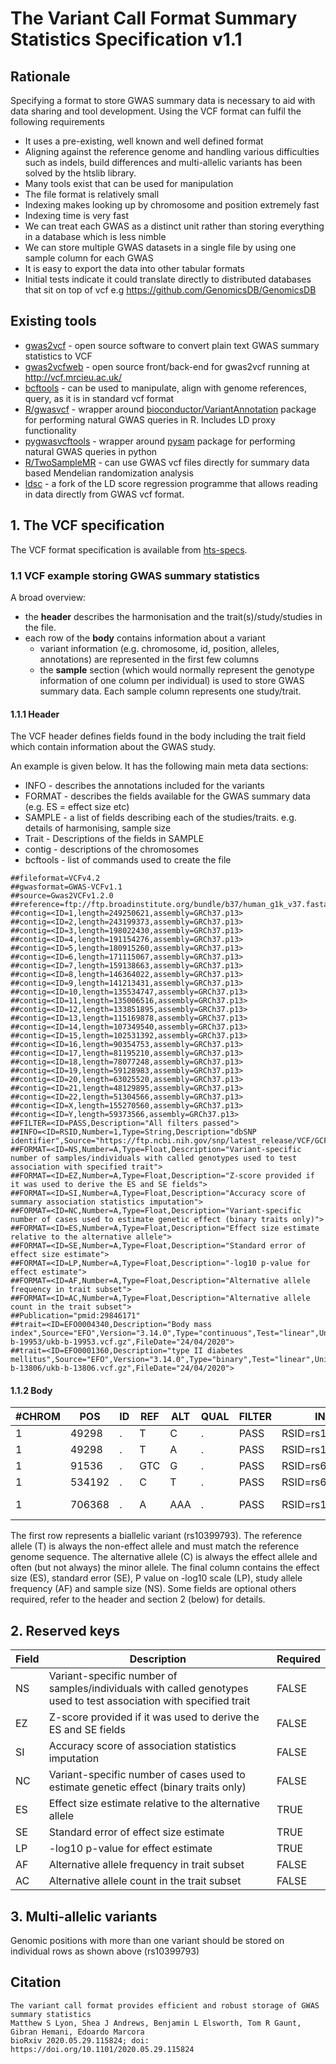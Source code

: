 # The Variant Call Format Summary Statistics Specification v1.1

## Rationale

Specifying a format to store GWAS summary data is necessary to aid with data sharing and tool development. Using the VCF format can fulfil the following requirements

- It uses a pre-existing, well known and well defined format
- Aligning against the reference genome and handling various difficulties such as indels, build differences and multi-allelic variants has been solved by the htslib library.
- Many tools exist that can be used for manipulation
- The file format is relatively small
- Indexing makes looking up by chromosome and position extremely fast
- Indexing time is very fast
- We can treat each GWAS as a distinct unit rather than storing everything in a database which is less nimble
- We can store multiple GWAS datasets in a single file by using one sample column for each GWAS
- It is easy to export the data into other tabular formats
- Initial tests indicate it could translate directly to distributed databases that sit on top of vcf e.g <https://github.com/GenomicsDB/GenomicsDB>

## Existing tools

- [gwas2vcf](https://github.com/mrcieu/gwas2vcf) - open source software to convert plain text GWAS summary statistics to VCF
- [gwas2vcfweb](https://github.com/mrcieu/gwas2vcfweb) - open source front/back-end for gwas2vcf running at <http://vcf.mrcieu.ac.uk/>
- [bcftools](https://samtools.github.io/bcftools/bcftools.html) - can be used to manipulate, align with genome references, query, as it is in standard vcf format
- [R/gwasvcf](https://github.com/MRCIEU/gwasvcf) - wrapper around [bioconductor/VariantAnnotation](https://bioconductor.org/packages/release/bioc/html/VariantAnnotation.html) package for performing natural GWAS queries in R. Includes LD proxy functionality
- [pygwasvcftools](https://github.com/MRCIEU/pygwasvcf) - wrapper around [pysam](https://pysam.readthedocs.io/en/latest/index.html) package for performing natural GWAS queries in python
- [R/TwoSampleMR](https://github.com/MRCIEU/TwoSampleMR/) - can use GWAS vcf files directly for summary data based Mendelian randomization analysis
- [ldsc](https://github.com/explodecomputer/ldsc) - a fork of the LD score regression programme that allows reading in data directly from GWAS vcf format.

## 1. The VCF specification

The VCF format specification is available from [hts-specs](https://samtools.github.io/hts-specs/VCFv4.2.pdf).

### 1.1 VCF example storing GWAS summary statistics

A broad overview:

- the **header** describes the harmonisation and the trait(s)/study/studies in the file.
- each row of the **body** contains information about a variant
  - variant information (e.g. chromosome, id, position, alleles, annotations) are represented in the first few columns
  - the **sample** section (which would normally represent the genotype information of one column per individual) is used to store GWAS summary data. Each sample column represents one study/trait.

#### 1.1.1 Header

The VCF header defines fields found in the body including the trait field which contain information about the GWAS study.

An example is given below. It has the following main meta data sections:

- INFO - describes the annotations included for the variants
- FORMAT - describes the fields available for the GWAS summary data (e.g. ES = effect size etc)
- SAMPLE - a list of fields describing each of the studies/traits. e.g. details of harmonising, sample size
- Trait - Descriptions of the fields in SAMPLE
- contig - descriptions of the chromosomes
- bcftools - list of commands used to create the file

```text
##fileformat=VCFv4.2
##gwasformat=GWAS-VCFv1.1
##source=Gwas2VCFv1.2.0
##reference=ftp://ftp.broadinstitute.org/bundle/b37/human_g1k_v37.fasta.gz
##contig=<ID=1,length=249250621,assembly=GRCh37.p13>
##contig=<ID=2,length=243199373,assembly=GRCh37.p13>
##contig=<ID=3,length=198022430,assembly=GRCh37.p13>
##contig=<ID=4,length=191154276,assembly=GRCh37.p13>
##contig=<ID=5,length=180915260,assembly=GRCh37.p13>
##contig=<ID=6,length=171115067,assembly=GRCh37.p13>
##contig=<ID=7,length=159138663,assembly=GRCh37.p13>
##contig=<ID=8,length=146364022,assembly=GRCh37.p13>
##contig=<ID=9,length=141213431,assembly=GRCh37.p13>
##contig=<ID=10,length=135534747,assembly=GRCh37.p13>
##contig=<ID=11,length=135006516,assembly=GRCh37.p13>
##contig=<ID=12,length=133851895,assembly=GRCh37.p13>
##contig=<ID=13,length=115169878,assembly=GRCh37.p13>
##contig=<ID=14,length=107349540,assembly=GRCh37.p13>
##contig=<ID=15,length=102531392,assembly=GRCh37.p13>
##contig=<ID=16,length=90354753,assembly=GRCh37.p13>
##contig=<ID=17,length=81195210,assembly=GRCh37.p13>
##contig=<ID=18,length=78077248,assembly=GRCh37.p13>
##contig=<ID=19,length=59128983,assembly=GRCh37.p13>
##contig=<ID=20,length=63025520,assembly=GRCh37.p13>
##contig=<ID=21,length=48129895,assembly=GRCh37.p13>
##contig=<ID=22,length=51304566,assembly=GRCh37.p13>
##contig=<ID=X,length=155270560,assembly=GRCh37.p13>
##contig=<ID=Y,length=59373566,assembly=GRCh37.p13>
##FILTER=<ID=PASS,Description="All filters passed">
##INFO=<ID=RSID,Number=1,Type=String,Description="dbSNP identifier",Source="https://ftp.ncbi.nih.gov/snp/latest_release/VCF/GCF_000001405.25.gz",Version="153">
##FORMAT=<ID=NS,Number=A,Type=Float,Description="Variant-specific number of samples/individuals with called genotypes used to test association with specified trait">
##FORMAT=<ID=EZ,Number=A,Type=Float,Description="Z-score provided if it was used to derive the ES and SE fields">
##FORMAT=<ID=SI,Number=A,Type=Float,Description="Accuracy score of summary association statistics imputation">
##FORMAT=<ID=NC,Number=A,Type=Float,Description="Variant-specific number of cases used to estimate genetic effect (binary traits only)">
##FORMAT=<ID=ES,Number=A,Type=Float,Description="Effect size estimate relative to the alternative allele">
##FORMAT=<ID=SE,Number=A,Type=Float,Description="Standard error of effect size estimate">
##FORMAT=<ID=LP,Number=A,Type=Float,Description="-log10 p-value for effect estimate">
##FORMAT=<ID=AF,Number=A,Type=Float,Description="Alternative allele frequency in trait subset">
##FORMAT=<ID=AC,Number=A,Type=Float,Description="Alternative allele count in the trait subset">
##Publication="pmid:29846171"
##trait=<ID=EFO0004340,Description="Body mass index",Source="EFO",Version="3.14.0",Type="continuous",Test="linear",Unit="SD",Population="European",TotalSamples=461460,TotalVariants=9851866,VariantsNotRead=0,HarmonisedVariants=9851866,VariantsNotHarmonised=0,SwitchedAlleles=9851866,FileUrl="https://gwas.mrcieu.ac.uk/files/ukb-b-19953/ukb-b-19953.vcf.gz",FileDate="24/04/2020">
##trait=<ID=EFO0001360,Description="type II diabetes mellitus",Source="EFO",Version="3.14.0",Type="binary",Test="linear",Unit="NA",Population="European",TotalSamples=462933,TotalCases=2972,TotalVariants=9851866,VariantsNotRead=0,HarmonisedVariants=9851866,VariantsNotHarmonised=0,SwitchedAlleles=9851866,FileUrl="https://gwas.mrcieu.ac.uk/files/ukb-b-13806/ukb-b-13806.vcf.gz",FileDate="24/04/2020">
```

#### 1.1.2 Body

| #CHROM | POS    | ID | REF | ALT | QUAL | FILTER | INFO            | FORMAT               | EFO0004340                                                | EFO0001360                                                   |
|--------|--------|----|-----|-----|------|--------|-----------------|----------------------|-----------------------------------------------------------|--------------------------------------------------------------|
| 1      | 49298  | .  | T   | C   | .    | PASS   | RSID=rs10399793 | NS:NC:ES:SE:LP:AF:AC | 463005:0:0.00103892:0.0034984:0.113509:0.613764:568351    | 463005:2972:9.098e-05:0.000294716:0.119186:0.613764:568351   |
| 1      | 49298  | .  | T   | A   | .    | PASS   | RSID=rs10399793 | NS:NC:ES:SE:LP:AF:AC | 463005:0:0.00214602:0.00346583:0.267606:0.011:4630        | 463005:2972:0.000102689:0.00029197:0.136677:0.012:4630       |
| 1      | 91536  | .  | GTC | G   | .    | PASS   | RSID=rs6702460  | NS:NC:ES:SE:LP:AF:AC | 463005:0:0.00410514:0.0034125:0.638272:0.456845:423042    | 463005:2972:0.000329732:0.000287485:0.60206:0.456851:423042  |
| 1      | 534192 | .  | C   | T   | .    | PASS   | RSID=rs6680723  | NS:NC:ES:SE:LP:AF:AC | 463005:0:0.000334321:0.0038979:0.0315171:0.24094:223131   | 463005:2972:0.000106473:0.000328379:0.124939:0.24096:223131  |
| 1      | 706368 | .  | A   | AAA | .    | PASS   | RSID=rs12029736 | NS:NC:ES:SE:LP:AF:AC | 463005:0:-0.00030371:0.00241981:0.0457575:0.515705:477487 | 463005:2972:7.16085e-06:0.000203854:0.0132283:0.51565:477487 |

The first row represents a biallelic variant (rs10399793). The reference allele (T) is always the non-effect allele and must match the reference genome sequence. The alternative allele (C) is always the effect allele and often (but not always) the minor allele. The final column contains the effect size (ES), standard error (SE), P value on -log10 scale (LP), study allele frequency (AF) and sample size (NS). Some fields are optional others required, refer to the header and section 2 (below) for details.

## 2. Reserved keys

| Field | Description                                                                                                          | Required |
|-------|----------------------------------------------------------------------------------------------------------------------|----------|
| NS    | Variant-specific number of samples/individuals with called genotypes used   to test association with specified trait | FALSE    |
| EZ    | Z-score provided if it was used to derive the ES and SE fields                                                       | FALSE    |
| SI    | Accuracy score of association statistics imputation                                                                  | FALSE    |
| NC    | Variant-specific number of cases used to estimate genetic effect (binary   traits only)                              | FALSE    |
| ES   | Effect size estimate relative to the alternative allele                                                              | TRUE     |
| SE   | Standard error of effect size estimate                                                                               | TRUE     |
| LP   | -log10 p-value for effect estimate                                                                                   | TRUE     |
| AF    | Alternative allele frequency in trait subset                                                                         | FALSE    |
| AC    | Alternative allele count in the trait subset                                                                         | FALSE    |

## 3. Multi-allelic variants

Genomic positions with more than one variant should be stored on individual rows as shown above (rs10399793)

## Citation

```
The variant call format provides efficient and robust storage of GWAS summary statistics
Matthew S Lyon, Shea J Andrews, Benjamin L Elsworth, Tom R Gaunt, Gibran Hemani, Edoardo Marcora
bioRxiv 2020.05.29.115824; doi: https://doi.org/10.1101/2020.05.29.115824
```
